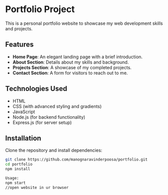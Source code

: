 
# Portfolio Project

This is a personal portfolio website to showcase my web development skills and projects.

## Features
- **Home Page**: An elegant landing page with a brief introduction.
- **About Section**: Details about my skills and background.
- **Projects Section**: A showcase of my completed projects.
- **Contact Section**: A form for visitors to reach out to me.

## Technologies Used
- HTML
- CSS (with advanced styling and gradients)
- JavaScript
- Node.js (for backend functionality)
- Express.js (for server setup)

## Installation

Clone the repository and install dependencies:

```bash
git clone https://github.com/manognaravinderpoosa/portfolio.git
cd portfolio
npm install

Usage:
npm start
//open website in ur browser

